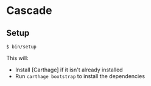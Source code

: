 # Cascade #

## Setup ##

```
$ bin/setup
```

This will:
  - Install [Carthage] if it isn't already installed
  - Run `carthage bootstrap` to install the dependencies
